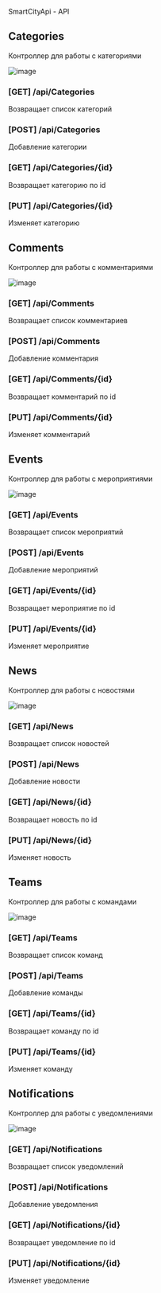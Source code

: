 SmartCityApi - API

## Categories
Контроллер для работы с категориями

![image](https://user-images.githubusercontent.com/20361808/179166703-4fb3638e-1b66-40de-b200-3def6f134967.png)

### [GET] /api/Categories
Возвращает список категорий

### [POST] /api/Categories
Добавление категории

### [GET] /api/Categories/{id}
Возвращает категорию по id

### [PUT] /api/Categories/{id}
Изменяет категорию


## Comments
Контроллер для работы с комментариями

![image](https://user-images.githubusercontent.com/20361808/179167175-24026e51-bb72-40e2-a3ea-05b44d0f4a8f.png)

### [GET] /api/Comments
Возвращает список комментариев

### [POST] /api/Comments
Добавление комментария

### [GET] /api/Comments/{id}
Возвращает комментарий по id

### [PUT] /api/Comments/{id}
Изменяет комментарий


## Events
Контроллер для работы с мероприятиями

![image](https://user-images.githubusercontent.com/20361808/179167579-c087c692-2cd2-4a96-9590-17d590fcb665.png)


### [GET] /api/Events
Возвращает список мероприятий

### [POST] /api/Events
Добавление мероприятий

### [GET] /api/Events/{id}
Возвращает мероприятие по id

### [PUT] /api/Events/{id}
Изменяет мероприятие


## News
Контроллер для работы с новостями

![image](https://user-images.githubusercontent.com/20361808/179167736-e50e2899-c40d-4f5b-8659-e322f6dead2b.png)


### [GET] /api/News
Возвращает список новостей

### [POST] /api/News
Добавление новости

### [GET] /api/News/{id}
Возвращает новость по id

### [PUT] /api/News/{id}
Изменяет новость


## Teams
Контроллер для работы с командами

![image](https://user-images.githubusercontent.com/20361808/179168067-86196b19-4c93-41aa-84f6-7d7addb3d4bc.png)

### [GET] /api/Teams
Возвращает список команд

### [POST] /api/Teams
Добавление команды

### [GET] /api/Teams/{id}
Возвращает команду по id

### [PUT] /api/Teams/{id}
Изменяет команду


## Notifications
Контроллер для работы с уведомлениями

![image](https://user-images.githubusercontent.com/20361808/179168413-4352964a-5c8a-4162-8fae-0cbc8c615c35.png)

### [GET] /api/Notifications
Возвращает список уведомлений

### [POST] /api/Notifications
Добавление уведомления

### [GET] /api/Notifications/{id}
Возвращает уведомление по id

### [PUT] /api/Notifications/{id}
Изменяет уведомление
